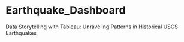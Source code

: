 # Earthquake_Dashboard
Data Storytelling with Tableau: Unraveling Patterns in Historical USGS Earthquakes
